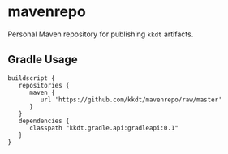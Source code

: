 # mavenrepo

Personal Maven repository for publishing `kkdt` artifacts.

## Gradle Usage

```
buildscript {
   repositories { 
      maven {
         url 'https://github.com/kkdt/mavenrepo/raw/master'
      }
   }
   dependencies {
      classpath "kkdt.gradle.api:gradleapi:0.1"
   }
}
```

